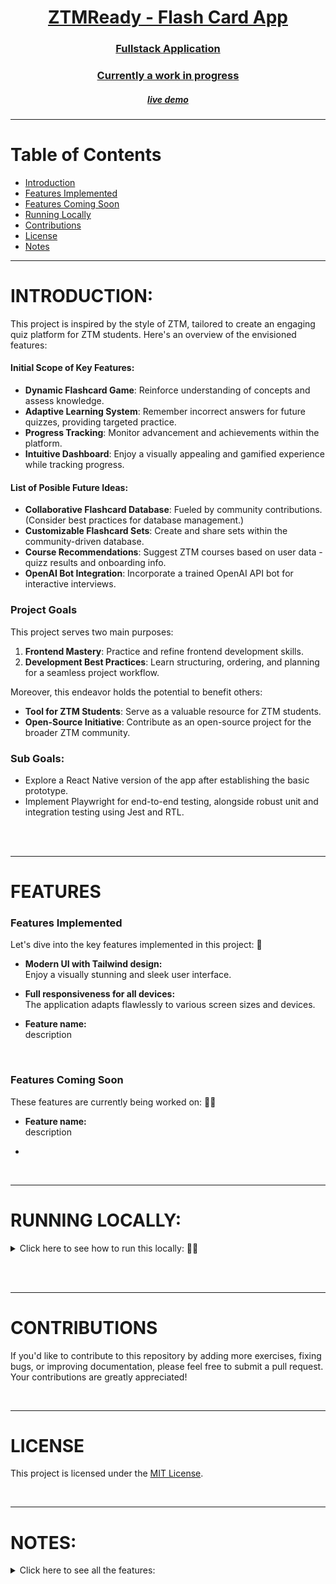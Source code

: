 <!-- Introduction Text -->
<div align="center">
  <a href='🎯', target='_blank'>
    <h1>ZTMReady - Flash Card App</h1>
    <h3>Fullstack Application</h3>
    <h3>Currently a work in progress</h3>
    <h5>live demo</h5>
    <!-- <h4>(Portfolio Project)<h4> -->
    <!-- <hr> -->
    <!-- <h6>
        built with <a href="https://nextjs.org">Next.js</a> &
        hosted by <a href="https://vercel.com/">Vercel</a> 
    </h6> -->
  </a>
</div>

<!-- Logo -->
<!-- <p align='center'>
<a href='🎯', target='_blank'>
    <img src="🎯" alt="Demo" title="DemoImage" width="500" height="300">
</a>
</p> -->

---
# **Table of Contents**

- [Introduction](🎯)
- [Features Implemented](🎯)
- [Features Coming Soon](🎯)
- [Running Locally](🎯)
- [Contributions](🎯)
- [License](🎯)
- [Notes](🎯)


<!-- -------------------------------------------------------------------------- -->


---
# **INTRODUCTION**:

This project is inspired by the style of ZTM, tailored to create an engaging quiz platform for ZTM students. Here's an overview of the envisioned features:

#### Initial Scope of Key Features:

- **Dynamic Flashcard Game**: Reinforce understanding of concepts and assess knowledge.
- **Adaptive Learning System**: Remember incorrect answers for future quizzes, providing targeted practice.
- **Progress Tracking**: Monitor advancement and achievements within the platform.
- **Intuitive Dashboard**: Enjoy a visually appealing and gamified experience while tracking progress.

#### List of Posible Future Ideas:

- **Collaborative Flashcard Database**: Fueled by community contributions. (Consider best practices for database management.)
- **Customizable Flashcard Sets**: Create and share sets within the community-driven database.
- **Course Recommendations**: Suggest ZTM courses based on user data - quizz results and onboarding info.
- **OpenAI Bot Integration**: Incorporate a trained OpenAI API bot for interactive interviews.

### **Project Goals**

This project serves two main purposes:

1. **Frontend Mastery**: Practice and refine frontend development skills.
2. **Development Best Practices**: Learn structuring, ordering, and planning for a seamless project workflow.

Moreover, this endeavor holds the potential to benefit others:

- **Tool for ZTM Students**: Serve as a valuable resource for ZTM students.
- **Open-Source Initiative**: Contribute as an open-source project for the broader ZTM community.

### Sub Goals:

- Explore a React Native version of the app after establishing the basic prototype.
- Implement Playwright for end-to-end testing, alongside robust unit and integration testing using Jest and RTL.



<br>
<br>








<!-- ---------------------------------------------------------------- -->

---

# **FEATURES**

### **Features Implemented**

Let's dive into the key features implemented in this project: 🔑

- **Modern UI with Tailwind design:** <br/> Enjoy a visually stunning and sleek user interface.
  
- **Full responsiveness for all devices:** <br/> The application adapts flawlessly to various screen sizes and devices.

- **Feature name:** <br/> description

<br>


### **Features Coming Soon**


These features are currently being worked on: 👨‍💻

- **Feature name:** <br/> description

-



<br>

---







<!-- ---------------------------------------------------------------- -->

# **RUNNING LOCALLY:**


<!-- Small container -->
<details>
<summary> Click here to see how to run this locally: 🏃‍♂️ </summary>
<br/>

**Node version 18.x.x**

### Cloning the repository

```shell
git clone https://github.com/DevonGifford/ZTM-Card-Flip.git
```

### Install packages

```shell
npm i
```

### Setup .env file

```js
🎯🎯🎯
```

### Setup 🎯🎯🎯

### Start the app

```shell
npm run dev
```

<!-- CLOSING DIV -->
</details>

<br><br>


---

# **CONTRIBUTIONS**

If you'd like to contribute to this repository by adding more exercises, fixing bugs, or improving documentation, please feel free to submit a pull request. Your contributions are greatly appreciated!

<br/>


---

# **LICENSE**

This project is licensed under the [MIT License](🎯).

<br/>

---




# **NOTES:**

<details>
<summary> Click here to see all the features: </summary>
<br/>

- This project is for educational purposes only and not affiliated with ZTM.

- 🎯🎯🎯

<!-- CLOSING DIV -->
</details>

<br>